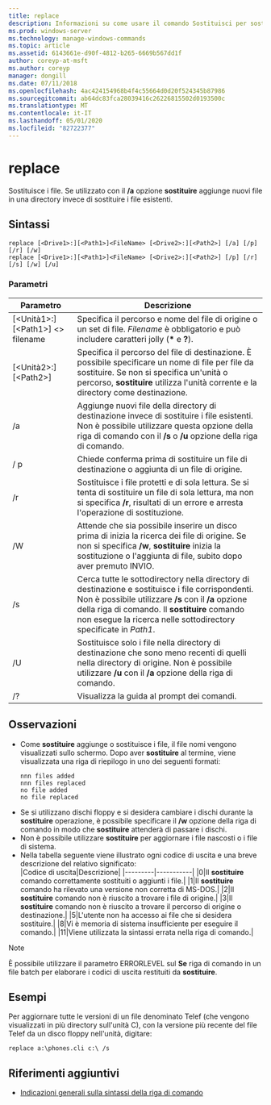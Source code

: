 ```yaml
---
title: replace
description: Informazioni su come usare il comando Sostituisci per sostituire i file.
ms.prod: windows-server
ms.technology: manage-windows-commands
ms.topic: article
ms.assetid: 6143661e-d90f-4812-b265-6669b567dd1f
author: coreyp-at-msft
ms.author: coreyp
manager: dongill
ms.date: 07/11/2018
ms.openlocfilehash: 4ac424154968b4f4c55664d0d20f524345b87986
ms.sourcegitcommit: ab64dc83fca28039416c26226815502d0193500c
ms.translationtype: MT
ms.contentlocale: it-IT
ms.lasthandoff: 05/01/2020
ms.locfileid: "82722377"
---
```

# <a name="replace"></a>replace



Sostituisce i file. Se utilizzato con il **/a** opzione **sostituire** aggiunge nuovi file in una directory invece di sostituire i file esistenti.



## <a name="syntax"></a>Sintassi

```
replace [<Drive1>:][<Path1>]<FileName> [<Drive2>:][<Path2>] [/a] [/p] [/r] [/w] 
replace [<Drive1>:][<Path1>]<FileName> [<Drive2>:][<Path2>] [/p] [/r] [/s] [/w] [/u] 
```

### <a name="parameters"></a>Parametri

|Parametro|Descrizione|
|---------|-----------|
|[\<Unità1>:] [\<Path1>] \<> filename|Specifica il percorso e nome del file di origine o un set di file. *Filename* è obbligatorio e può includere caratteri jolly (**&#42;** e **?**).|
|[\<Unità2>:] [\<Path2>]|Specifica il percorso del file di destinazione. È possibile specificare un nome di file per file da sostituire. Se non si specifica un'unità o percorso, **sostituire** utilizza l'unità corrente e la directory come destinazione.|
|/a|Aggiunge nuovi file della directory di destinazione invece di sostituire i file esistenti. Non è possibile utilizzare questa opzione della riga di comando con il **/s** o **/u** opzione della riga di comando.|
|/ p|Chiede conferma prima di sostituire un file di destinazione o aggiunta di un file di origine.|
|/r|Sostituisce i file protetti e di sola lettura. Se si tenta di sostituire un file di sola lettura, ma non si specifica **/r**, risultati di un errore e arresta l'operazione di sostituzione.|
|/W|Attende che sia possibile inserire un disco prima di inizia la ricerca dei file di origine. Se non si specifica **/w**, **sostituire** inizia la sostituzione o l'aggiunta di file, subito dopo aver premuto INVIO.|
|/s|Cerca tutte le sottodirectory nella directory di destinazione e sostituisce i file corrispondenti. Non è possibile utilizzare **/s** con il **/a** opzione della riga di comando. Il **sostituire** comando non esegue la ricerca nelle sottodirectory specificate in *Path1*.|
|/U|Sostituisce solo i file nella directory di destinazione che sono meno recenti di quelli nella directory di origine. Non è possibile utilizzare **/u** con il **/a** opzione della riga di comando.|
|/?|Visualizza la guida al prompt dei comandi.|

## <a name="remarks"></a>Osservazioni

- Come **sostituire** aggiunge o sostituisce i file, il file nomi vengono visualizzati sullo schermo. Dopo aver **sostituire** al termine, viene visualizzata una riga di riepilogo in uno dei seguenti formati:  
  ```
  nnn files added
  nnn files replaced
  no file added
  no file replaced
  ```  
- Se si utilizzano dischi floppy e si desidera cambiare i dischi durante la **sostituire** operazione, è possibile specificare il **/w** opzione della riga di comando in modo che **sostituire** attenderà di passare i dischi.
- Non è possibile utilizzare **sostituire** per aggiornare i file nascosti o i file di sistema.
- Nella tabella seguente viene illustrato ogni codice di uscita e una breve descrizione del relativo significato:  
  |Codice di uscita|Descrizione|
  |---------|-----------|
  |0|Il **sostituire** comando correttamente sostituiti o aggiunti i file.|
  |1|Il **sostituire** comando ha rilevato una versione non corretta di MS-DOS.|
  |2|Il **sostituire** comando non è riuscito a trovare i file di origine.|
  |3|Il **sostituire** comando non è riuscito a trovare il percorso di origine o destinazione.|
  |5|L'utente non ha accesso ai file che si desidera sostituire.|
  |8|Vi è memoria di sistema insufficiente per eseguire il comando.|
  |11|Viene utilizzata la sintassi errata nella riga di comando.|

> [!NOTE]
> È possibile utilizzare il parametro ERRORLEVEL sul **Se** riga di comando in un file batch per elaborare i codici di uscita restituiti da **sostituire**.

## <a name="examples"></a><a name="BKMK_examples"></a>Esempi

Per aggiornare tutte le versioni di un file denominato Telef (che vengono visualizzati in più directory sull'unità C), con la versione più recente del file Telef da un disco floppy nell'unità, digitare:

`replace a:\phones.cli c:\ /s`

## <a name="additional-references"></a>Riferimenti aggiuntivi

- [Indicazioni generali sulla sintassi della riga di comando](command-line-syntax-key.md)